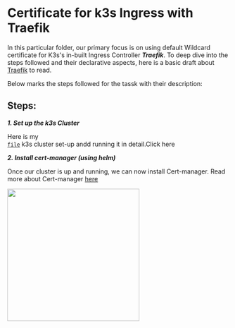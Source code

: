 # Certificate for k3s Ingress with Traefik

In this particular folder, our primary focus is on using default Wildcard certificate for K3s's in-built Ingress Controller ***Traefik***. To deep dive into the steps followed and their declarative aspects, here is a basic draft about <a href="https://github.com/dikshita-git/RP_Ingress_security-IPv4_and_IPv6/wiki/Traefik">Traefik</a> to read.

Below marks the steps followed for the tassk with their description:

## Steps:

***1. Set up the k3s Cluster***

Here is my <code> <a href="https://github.com/dikshita-git/RP_Ingress_security-IPv4_and_IPv6/tree/main/K3s/Cluster-setup">file</a></code> k3s cluster set-up andd running it in detail.Click here


***2. Install cert-manager (using helm)***

Once our cluster is up and running, we can now install Cert-manager. Read more about Cert-manager <a href="https://github.com/dikshita-git/RP_Ingress_security-IPv4_and_IPv6/wiki/TLS-in-Kubernetes#cert-manager">here</a>

<img src="https://github.com/dikshita-git/RP_Ingress_security-IPv4_and_IPv6/blob/main/Wiki-page-images/Certificate_with_k3s%2Btraefik/helm_install.PNG" height="300">




